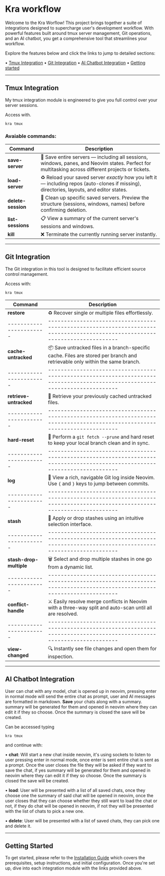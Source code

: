 # Kra workflow

Welcome to the Kra Worflow! This project brings together a suite of integrations designed to supercharge user's development workflow. With powerful features built around tmux server management, Git operations, and an AI chatbot, you get a comprehensive tool that streamlines your workflow.

Explore the features below and click the links to jump to detailed sections:

• [Tmux Integration](#tmux-integration)
• [Git Integration](#git-integration)
• [AI Chatbot Integration](#ai-chatbot-integration)
• [Getting started](#getting-started)

---

## Tmux Integration

My tmux integration module is engineered to give you full control over your server sessions.

Access with.
```
kra tmux
```

### Avaiable commands:
| Command            | Description                                                                                                                                        |
| ------------------ | -------------------------------------------------------------------------------------------------------------------------------------------------- |
| **save-server**    | 💾 Save entire servers — including all sessions, windows, panes, and Neovim states. Perfect for multitasking across different projects or tickets. |
| **load-server**    | ♻️ Reload your saved server *exactly* how you left it — including repos (auto-clones if missing), directories, layouts, and editor states.         |
| **delete-session** | 🧹 Clean up specific saved servers. Preview the structure (sessions, windows, names) before confirming deletion.                                   |
| **list-sessions**  | 📋 View a summary of the current server's sessions and windows.                                                                                    |
| **kill**           | ❌ Terminate the currently running server instantly.                                                                                                |
---

## Git Integration

The Git integration in this tool is designed to facilitate efficient source control management.

Access with:
```
kra tmux
```
| Command                 | Description                                                                                                                  |
| ----------------------- | ---------------------------------------------------------------------------------------------------------------------------- |
| **restore**             | ♻️ Recover single or multiple files effortlessly.                                                                            |
| ----------------------- | ---------------------------------------------------------------------------------------------------------------------------- |
| **cache-untracked**     | 📦 Save untracked files in a branch-specific cache. Files are stored per branch and retrievable only within the same branch. |
| ----------------------- | ---------------------------------------------------------------------------------------------------------------------------- |
| **retrieve-untracked**  | 🔄 Retrieve your previously cached untracked files.                                                                          |
| ----------------------- | ---------------------------------------------------------------------------------------------------------------------------- |
| **hard-reset**          | 🧹 Perform a `git fetch --prune` and hard reset to keep your local branch clean and in sync.                                 |
| ----------------------- | ---------------------------------------------------------------------------------------------------------------------------- |
| **log**                 | 📜 View a rich, navigable Git log inside Neovim. Use `{` and `}` keys to jump between commits.                               |
| ----------------------- | ---------------------------------------------------------------------------------------------------------------------------- |
| **stash**               | 💼 Apply or drop stashes using an intuitive selection interface.                                                             |
| ----------------------- | ---------------------------------------------------------------------------------------------------------------------------- |
| **stash-drop-multiple** | 🗑️ Select and drop multiple stashes in one go from a dynamic list.                                                          |
| ----------------------- | ---------------------------------------------------------------------------------------------------------------------------- |
| **conflict-handle**     | ⚔️ Easily resolve merge conflicts in Neovim with a three-way split and auto-scan until all are resolved.                     |
| ----------------------- | ---------------------------------------------------------------------------------------------------------------------------- |
| **view-changed**        | 🔍 Instantly see file changes and open them for inspection.                                                                  |
---

## AI Chatbot Integration

User can chat with any model, chat is opened up in neovim, pressing enter in normal mode will send the entire chat as prompt, user and AI messages are formatted in markdown.
**Save** your chats along with a summary. summary will be generated for them and opened in neovim where they can edit it if they so choose. Once the summary is closed the save will be created.

Can be accessed typing
```
kra tmux
```

and continue with:

• **chat**: Will start a new chat inside neovim, it's using sockets to listen to user pressing enter in normal mode, once enter is sent entire chat is sent as a prompt. Once the user closes the file they will be asked if they want to save the chat, if yes summary will be generated for them and opened in neovim where they can edit it if they so choose. Once the summary is closed the save will be created.

• **load**: User will be presented with a list of all saved chats, once they choose one the summary of said chat will be opened in neovim, once the user closes that they can choose whether they still want to load the chat or not, if they do chat will be opened in neovim, if not they will be presented with the list of chats to pick a new one.

• **delete**: User will be presented with a list of saved chats, they can pick one and delete it.

---

## Getting Started

To get started, please refer to the [Installation Guide](docs/installation.md) which covers the prerequisites, setup instructions, and initial configuration. Once you're set up, dive into each integration module with the links provided above.
